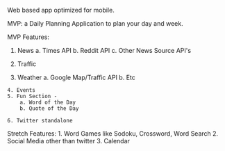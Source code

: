 Web based app optimized for mobile.

MVP: a Daily Planning Application to plan your day and week. 

MVP Features:
  1. News
   	a. Times API
		b. Reddit API
		c. Other News Source API's

  2. Traffic
  3. Weather
   	a. Google Map/Traffic API
		b. Etc

	4. Events
	5. Fun Section -
	 	a. Word of the Day
		b. Quote of the Day

	6. Twitter standalone


Stretch Features:
	1. Word Games like Sodoku, Crossword, Word Search
	2. Social Media other than twitter
	3. Calendar
 
